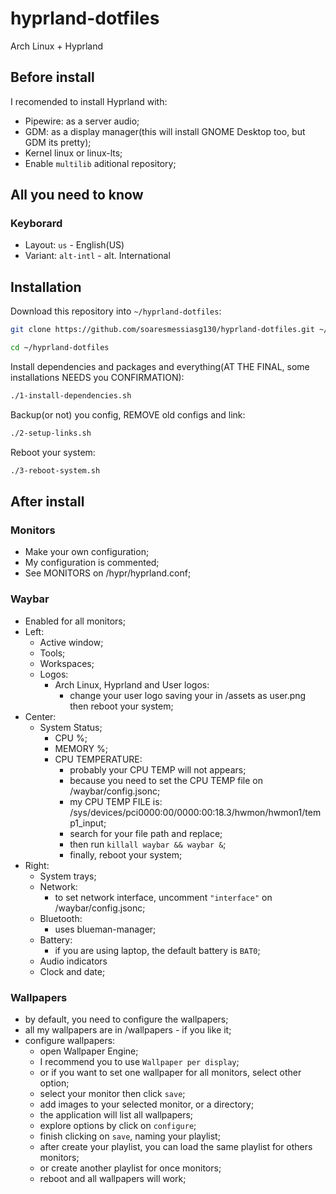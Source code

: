 # hyprland-dotfiles
Arch Linux + Hyprland

## Before install
    
I recomended to install Hyprland with:
- Pipewire: as a server audio;
- GDM: as a display manager(this will install GNOME Desktop too, but GDM its pretty);
- Kernel linux or linux-lts;
- Enable ```multilib``` aditional repository;

## All you need to know

### Keyborard

- Layout: ```us``` - English(US)
- Variant: ```alt-intl``` - alt. International

## Installation

Download this repository into ```~/hyprland-dotfiles```:

```sh
git clone https://github.com/soaresmessiasg130/hyprland-dotfiles.git ~/hyprland-dotfiles

cd ~/hyprland-dotfiles
```

Install dependencies and packages and everything(AT THE FINAL, some installations NEEDS you CONFIRMATION):

```sh
./1-install-dependencies.sh
```

Backup(or not) you config, REMOVE old configs and link:

```sh
./2-setup-links.sh
```

Reboot your system:

```sh
./3-reboot-system.sh
```

## After install

### Monitors

- Make your own configuration;
- My configuration is commented;
- See MONITORS on /hypr/hyprland.conf;

### Waybar

- Enabled for all monitors;
- Left:
  - Active window;
  - Tools;
  - Workspaces;
  - Logos:
    - Arch Linux, Hyprland and User logos:
      - change your user logo saving your in /assets as user.png then reboot your system;
- Center:
  - System Status;
    - CPU %;
    - MEMORY %;
    - CPU TEMPERATURE:
      - probably your CPU TEMP will not appears;
      - because you need to set the CPU TEMP file on /waybar/config.jsonc;
      - my CPU TEMP FILE is: /sys/devices/pci0000:00/0000:00:18.3/hwmon/hwmon1/temp1_input;
      - search for your file path and replace;
      - then run ```killall waybar && waybar &```;
      - finally, reboot your system;
- Right:
  - System trays;
  - Network:
    - to set network interface, uncomment ```"interface"``` on /waybar/config.jsonc;
  - Bluetooth:
    - uses blueman-manager;
  - Battery:
    - if you are using laptop, the default battery is ```BAT0```;
  - Audio indicators
  - Clock and date;

### Wallpapers

- by default, you need to configure the wallpapers;
- all my wallpapers are in /wallpapers - if you like it;
- configure wallpapers:
  - open Wallpaper Engine;
  - I recommend you to use ```Wallpaper per display```;
  - or if you want to set one wallpaper for all monitors, select other option;
  - select your monitor then click ```save```;
  - add images to your selected monitor, or a directory;
  - the application will list all wallpapers;
  - explore options by click on ```configure```;
  - finish clicking on ```save```, naming your playlist;
  - after create your playlist, you can load the same playlist for others monitors;
  - or create another playlist for once monitors;
  - reboot and all wallpapers will work;
